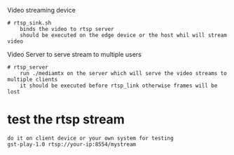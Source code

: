 Video streaming device
```
# rtsp_sink.sh
    binds the video to rtsp server 
    should be executed on the edge device or the host whil will stream video
```
Video Server to serve stream to multiple users
```
# rtsp_server
    run ./mediamtx on the server which will serve the video streams to multiple clients
    it should be executed before rtsp_link otherwise frames will be lost
```

# test the rtsp stream 
    do it on client device or your own system for testing
    gst-play-1.0 rtsp://your-ip:8554/mystream 